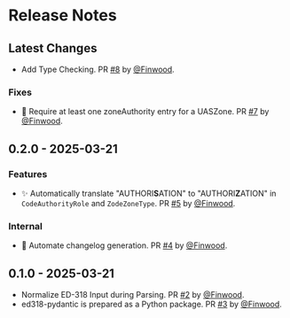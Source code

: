 # Release Notes
<!-- markdownlint-disable MD013 -->

## Latest Changes

* Add Type Checking. PR [#8](https://github.com/starcopter/ed318-pydantic/pull/8) by [@Finwood](https://github.com/Finwood).

### Fixes

* 🐛 Require at least one zoneAuthority entry for a UASZone. PR [#7](https://github.com/starcopter/ed318-pydantic/pull/7) by [@Finwood](https://github.com/Finwood).

## 0.2.0 - 2025-03-21

### Features

* ✨ Automatically translate "AUTHORI**S**ATION" to "AUTHORI**Z**ATION" in `CodeAuthorityRole` and `ZodeZoneType`. PR [#5](https://github.com/starcopter/ed318-pydantic/pull/5) by [@Finwood](https://github.com/Finwood).

### Internal

* 👷 Automate changelog generation. PR [#4](https://github.com/starcopter/ed318-pydantic/pull/4) by [@Finwood](https://github.com/Finwood).

## 0.1.0 - 2025-03-21

* Normalize ED-318 Input during Parsing. PR [#2](https://github.com/starcopter/ed318-pydantic/pull/2) by [@Finwood](https://github.com/Finwood).
* ed318-pydantic is prepared as a Python package. PR [#3](https://github.com/starcopter/ed318-pydantic/pull/3) by [@Finwood](https://github.com/Finwood).

